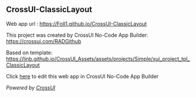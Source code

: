 ## CrossUI-ClassicLayout
Web app url : https://Foll1.github.io/CrossUI-ClassicLayout

This project was created by CrossUI No-Code App Builder: https://crossui.com/RADGithub

Based on template: https://linb.github.io/CrossUI_Assets/assets/projects/Simple/xui_project_tpl_ClassicLayout

Click [here](https://crossui.com/RADGithub/#!from=github&owner=Foll1&repo=CrossUI-ClassicLayout) to edit this web app in CrossUI No-Code App Builder

<i>Powered by [CrossUI](https://crossui.com)</i>
